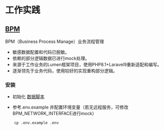 # 工作实践

## [BPM](./app/Domain/Generic/BPM)
BPM（Business Process Manage）业务流程管理
- 敏感数据配置和代码已脱敏。
- 依赖的部分逻辑数据已进行mock处理。
- 来源于工作业务的Lumen框架项目，使用PHP8.1+Laravel9重新适配和编写。
- 逐渐领先于业务代码，使用较好的实现重构部分逻辑。


### 安装

- 初始化 [数据脚本](./app/Domain/Generic/BPM/ddl_dml.sql)

- 参考.env.example 并配置环境变量（若无远程服务，可修改BPM_NETWORK_INTERFACE进行mock）
```commandline
    cp .env.example .env
```

